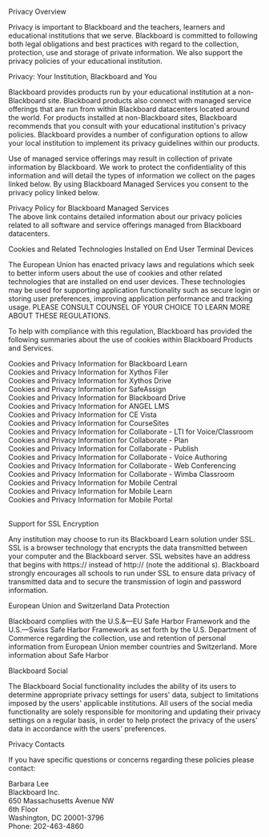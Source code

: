 Privacy Overview

Privacy is important to Blackboard and the teachers, learners and educational institutions that we serve. Blackboard is committed to following both legal obligations and best practices with regard to the collection, protection, use and storage of private information. We also support the privacy policies of your educational institution.

Privacy: Your Institution, Blackboard and You

Blackboard provides products run by your educational institution at a non-Blackboard site. Blackboard products also connect with managed service offerings that are run from within Blackboard datacenters located around the world. For products installed at non-Blackboard sites, Blackboard recommends that you consult with your educational institution's privacy policies. Blackboard provides a number of configuration options to allow your local institution to implement its privacy guidelines within our products.  
  
Use of managed service offerings may result in collection of private information by Blackboard. We work to protect the confidentiality of this information and will detail the types of information we collect on the pages linked below. By using Blackboard Managed Services you consent to the privacy policy linked below.

Privacy Policy for Blackboard Managed Services  
The above link contains detailed information about our privacy policies related to all software and service offerings managed from Blackboard datacenters.

Cookies and Related Technologies Installed on End User Terminal Devices

The European Union has enacted privacy laws and regulations which seek to better inform users about the use of cookies and other related technologies that are installed on end user devices. These technologies may be used for supporting application functionality such as secure login or storing user preferences, improving application performance and tracking usage. PLEASE CONSULT COUNSEL OF YOUR CHOICE TO LEARN MORE ABOUT THESE REGULATIONS.

To help with compliance with this regulation, Blackboard has provided the following summaries about the use of cookies within Blackboard Products and Services.

Cookies and Privacy Information for Blackboard Learn  
Cookies and Privacy Information for Xythos Filer  
Cookies and Privacy Information for Xythos Drive  
Cookies and Privacy Information for SafeAssign  
Cookies and Privacy Information for Blackboard Drive  
Cookies and Privacy Information for ANGEL LMS  
Cookies and Privacy Information for CE Vista  
Cookies and Privacy Information for CourseSites  
Cookies and Privacy Information for Collaborate - LTI for Voice/Classroom  
Cookies and Privacy Information for Collaborate - Plan  
Cookies and Privacy Information for Collaborate - Publish  
Cookies and Privacy Information for Collaborate - Voice Authoring  
Cookies and Privacy Information for Collaborate - Web Conferencing  
Cookies and Privacy Information for Collaborate - Wimba Classroom  
Cookies and Privacy Information for Mobile Central  
Cookies and Privacy Information for Mobile Learn  
Cookies and Privacy Information for Mobile Portal  
 

Support for SSL Encryption

Any institution may choose to run its Blackboard Learn solution under SSL. SSL is a browser technology that encrypts the data transmitted between your computer and the Blackboard server. SSL websites have an address that begins with https:// instead of http:// (note the additional s). Blackboard strongly encourages all schools to run under SSL to ensure data privacy of transmitted data and to secure the transmission of login and password information.

European Union and Switzerland Data Protection

Blackboard complies with the U.S.&—EU Safe Harbor Framework and the U.S.—Swiss Safe Harbor Framework as set forth by the U.S. Department of Commerce regarding the collection, use and retention of personal information from European Union member countries and Switzerland. More information about Safe Harbor

Blackboard Social

The Blackboard Social functionality includes the ability of its users to determine appropriate privacy settings for users' data, subject to limitations imposed by the users' applicable institutions. All users of the social media functionality are solely responsible for monitoring and updating their privacy settings on a regular basis, in order to help protect the privacy of the users' data in accordance with the users' preferences.

Privacy Contacts

If you have specific questions or concerns regarding these policies please contact:

Barbara Lee  
Blackboard Inc.  
650 Massachusetts Avenue NW  
6th Floor  
Washington, DC 20001-3796  
Phone: 202-463-4860